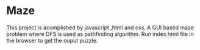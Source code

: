 # Maze
This project is acomplished by javascript ,html and css. A GUI based maze problem where DFS is used as pathfinding algorithm.
Run index.html file in the browser to get the ouput puzzle.
